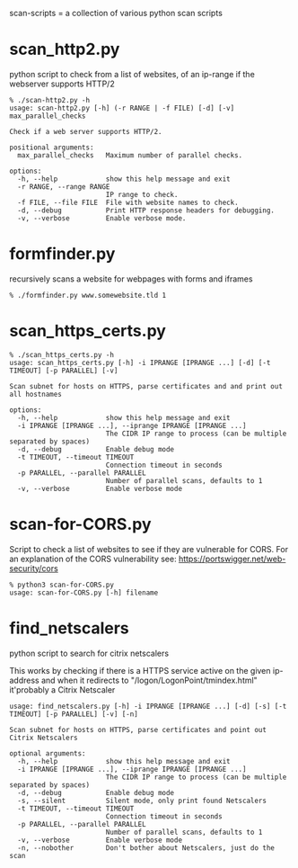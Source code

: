 scan-scripts = a collection of various python scan scripts

# scan_http2.py
python script to check from a list of websites, of an ip-range if the webserver supports HTTP/2
```
% ./scan-http2.py -h
usage: scan-http2.py [-h] (-r RANGE | -f FILE) [-d] [-v] max_parallel_checks

Check if a web server supports HTTP/2.

positional arguments:
  max_parallel_checks   Maximum number of parallel checks.

options:
  -h, --help            show this help message and exit
  -r RANGE, --range RANGE
                        IP range to check.
  -f FILE, --file FILE  File with website names to check.
  -d, --debug           Print HTTP response headers for debugging.
  -v, --verbose         Enable verbose mode.
```

# formfinder.py
recursively scans a website for webpages with forms and iframes
```
% ./formfinder.py www.somewebsite.tld 1
```

# scan_https_certs.py
```
% ./scan_https_certs.py -h
usage: scan_https_certs.py [-h] -i IPRANGE [IPRANGE ...] [-d] [-t TIMEOUT] [-p PARALLEL] [-v]

Scan subnet for hosts on HTTPS, parse certificates and and print out all hostnames

options:
  -h, --help            show this help message and exit
  -i IPRANGE [IPRANGE ...], --iprange IPRANGE [IPRANGE ...]
                        The CIDR IP range to process (can be multiple separated by spaces)
  -d, --debug           Enable debug mode
  -t TIMEOUT, --timeout TIMEOUT
                        Connection timeout in seconds
  -p PARALLEL, --parallel PARALLEL
                        Number of parallel scans, defaults to 1
  -v, --verbose         Enable verbose mode
```

# scan-for-CORS.py
Script to check a list of websites to see if they are vulnerable for CORS.
For an explanation of the CORS vulnerability see: https://portswigger.net/web-security/cors
```
% python3 scan-for-CORS.py
usage: scan-for-CORS.py [-h] filename
```

# find_netscalers
python script to search for citrix netscalers

This works by checking if there is a HTTPS service active on the given ip-address and when it redirects to "/logon/LogonPoint/tmindex.html" it'probably a Citrix Netscaler

```
usage: find_netscalers.py [-h] -i IPRANGE [IPRANGE ...] [-d] [-s] [-t TIMEOUT] [-p PARALLEL] [-v] [-n]

Scan subnet for hosts on HTTPS, parse certificates and point out Citrix Netscalers

optional arguments:
  -h, --help            show this help message and exit
  -i IPRANGE [IPRANGE ...], --iprange IPRANGE [IPRANGE ...]
                        The CIDR IP range to process (can be multiple separated by spaces)
  -d, --debug           Enable debug mode
  -s, --silent          Silent mode, only print found Netscalers
  -t TIMEOUT, --timeout TIMEOUT
                        Connection timeout in seconds
  -p PARALLEL, --parallel PARALLEL
                        Number of parallel scans, defaults to 1
  -v, --verbose         Enable verbose mode
  -n, --nobother        Don't bother about Netscalers, just do the scan
```
